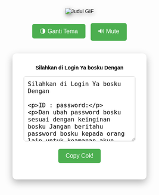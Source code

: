 <!DOCTYPE html>
<html lang="id">
<head>
  <meta charset="UTF-8" />
  <meta name="viewport" content="width=device-width, initial-scale=1.0"/>
  <title>GANTI PASSWORD ABANGKUHHH!</title>
  <style>
    :root {
      --bg: rgba(255, 255, 255, 0.95);
      --text: #000;
      --box: #fff;
      --btn: #4caf50;
      --btn-hover: #45a049;
    }

    body.dark-mode {
      --bg: rgba(0, 0, 0, 0.8);
      --text: #eee;
      --box: #1e1e1e;
      --btn: #6dd47e;
      --btn-hover: #57c773;
    }

    body {
      font-family: Arial, sans-serif;
      margin: 0;
      padding: 0;
      background-image: url('https://imagme.com/images/2025/02/21/photo_2025-02-21_01-31-20.jpeg');
      background-size: cover;
      background-position: center;
      background-attachment: fixed;
      background-repeat: no-repeat;
      color: var(--text);
      transition: 0.3s ease-in-out;
      text-align: center;
      cursor: url('https://photoku.io/images/2025/02/12/cursor.png'), auto;
      overflow-x: hidden;
    }

    canvas#snow {
      position: fixed;
      top: 0;
      left: 0;
      pointer-events: none;
      z-index: 1;
    }

    .judul-gif {
      margin-top: 30px;
      margin-bottom: 10px;
      position: relative;
      z-index: 2;
    }

    .judul-gif img {
      max-width: 300px;
      height: auto;
      filter: drop-shadow(2px 4px 6px rgba(0, 0, 0, 0.5));
    }

    .login-form {
      background-color: var(--box);
      padding: 30px;
      border-radius: 10px;
      box-shadow: 0 8px 20px rgba(0, 0, 0, 0.3);
      display: inline-block;
      width: 300px;
      margin-top: 20px;
      position: relative;
      z-index: 2;
    }

    .input-field {
      margin: 10px 0;
      padding: 10px;
      width: 100%;
      font-size: 16px;
      border: 1px solid #ccc;
      border-radius: 5px;
      background-color: var(--bg);
      color: var(--text);
    }

    .copy-btn, .theme-btn, .mute-btn {
      background-color: var(--btn);
      color: white;
      padding: 10px 20px;
      border: none;
      cursor: pointer;
      font-size: 16px;
      margin: 10px 5px 0 5px;
      border-radius: 5px;
      transition: transform 0.2s ease;
    }

    .copy-btn:hover, .theme-btn:hover, .mute-btn:hover {
      background-color: var(--btn-hover);
      transform: scale(1.05);
    }

    .copy-btn:active, .theme-btn:active, .mute-btn:active {
      transform: scale(0.95);
    }

    .notification {
      display: none;
      position: fixed;
      bottom: 20px;
      left: 50%;
      transform: translateX(-50%);
      background-color: var(--btn);
      color: white;
      padding: 10px;
      border-radius: 5px;
      font-size: 16px;
      opacity: 0;
      transition: opacity 0.5s;
      z-index: 3;
    }

    label {
      display: block;
      font-weight: bold;
      margin-bottom: 5px;
    }

    audio {
      display: none;
    }
  </style>
</head>
<body>

  <!-- ❄️ CANVAS SALJU -->
  <canvas id="snow"></canvas>

  <!-- 🎵 BACKSOUND -->
  <audio id="backsound" autoplay loop>
    <source src="https://cdn.pixabay.com/download/audio/2022/12/07/audio_dcef74f48d.mp3" type="audio/mpeg">
    Your browser does not support the audio element.
  </audio>

  <!-- 🎬 JUDUL GIF -->
  <div class="judul-gif">
    <img src="https://imagme.com/images/2024/11/11/gif-toto12.gif" alt="Judul GIF">
  </div>

  <!-- 🌗 TOMBOL DARK MODE & MUTE -->
  <button class="theme-btn" onclick="toggleTheme()">🌗 Ganti Tema</button>
  <button class="mute-btn" onclick="toggleMute()">🔊 Mute</button>

  <!-- 📋 FORM -->
  <div class="login-form">
    <label for="full-text">Silahkan di Login Ya bosku Dengan</label>
    <textarea id="full-text" class="input-field" rows="8" readonly>
Silahkan di Login Ya bosku Dengan

ID :
password:

Dan ubah password bosku sesuai dengan keinginan bosku
Jangan beritahu password bosku kepada orang lain untuk keamanan akun bosku 🙂

Link login : https://toto12bulan.org
    </textarea><br />
    <button class="copy-btn" onclick="copyAndChangePassword()">Copy Cok!</button>
  </div>

  <!-- 🔔 NOTIF -->
  <div class="notification" id="notification">Teks berhasil disalin!</div>

  <!-- ✨ SALJU -->
  <script>
    const canvas = document.getElementById("snow");
    const ctx = canvas.getContext("2d");
    let w = window.innerWidth;
    let h = window.innerHeight;
    canvas.width = w;
    canvas.height = h;

    const maxFlakes = 100;
    const flakes = [];

    function Flake() {
      this.x = Math.random() * w;
      this.y = Math.random() * h;
      this.radius = Math.random() * 3 + 1;
      this.speed = Math.random() * 1 + 0.5;
      this.wind = Math.random() * 1 - 0.5;

      this.update = function () {
        this.y += this.speed;
        this.x += this.wind;

        if (this.y > h) {
          this.y = 0;
          this.x = Math.random() * w;
        }
        if (this.x > w || this.x < 0) {
          this.x = Math.random() * w;
        }
      };

      this.draw = function () {
        ctx.beginPath();
        ctx.arc(this.x, this.y, this.radius, 0, Math.PI * 2);
        ctx.fillStyle = "rgba(255, 255, 255, 0.8)";
        ctx.fill();
      };
    }

    function createFlakes() {
      for (let i = 0; i < maxFlakes; i++) {
        flakes.push(new Flake());
      }
    }

    function animateFlakes() {
      ctx.clearRect(0, 0, w, h);
      for (let flake of flakes) {
        flake.update();
        flake.draw();
      }
      requestAnimationFrame(animateFlakes);
    }

    window.addEventListener("resize", () => {
      w = window.innerWidth;
      h = window.innerHeight;
      canvas.width = w;
      canvas.height = h;
    });

    createFlakes();
    animateFlakes();
  </script>

  <!-- 📋 LOGIC PASSWORD -->
  <script>
    const passwords = ["bunga123", "kucing456", "apel789", "matahari22"];
    const prefixList = ["gacor", "jitu", "bola", "maxwin"];
    for (let prefix of prefixList) {
      for (let i = 1; i <= 999; i++) {
        passwords.push(`${prefix}${i.toString().padStart(3, '0')}`);
      }
    }

    const filteredPasswords = passwords.filter((pw) => pw.length >= 6);

    function copyAndChangePassword() {
      const password = filteredPasswords[Math.floor(Math.random() * filteredPasswords.length)];
      const newText = `Silahkan di Login Ya bosku Dengan

ID :
password: ${password}

Dan ubah password bosku sesuai dengan keinginan bosku
Jangan beritahu password bosku kepada orang lain untuk keamanan akun bosku 🙂

Link login : https://toto12bulan.org`;

      const copyText = document.getElementById("full-text");
      copyText.value = newText;
      copyText.select();
      document.execCommand("copy");

      const notification = document.getElementById("notification");
      notification.style.display = "block";
      notification.style.opacity = 1;
      setTimeout(() => {
        notification.style.opacity = 0;
      }, 2000);
    }

    function toggleTheme() {
      document.body.classList.toggle("dark-mode");
    }

    function toggleMute() {
      const audio = document.getElementById("backsound");
      const muteBtn = document.querySelector(".mute-btn");
      if (audio.muted) {
        audio.muted = false;
        muteBtn.textContent = "🔊 Mute";
      } else {
        audio.muted = true;
        muteBtn.textContent = "🔇 Unmute";
      }
    }

    // Set volume awal ke 50%
    window.onload = function () {
      document.getElementById("backsound").volume = 0.5;
    };
  </script>
</body>
</html>

